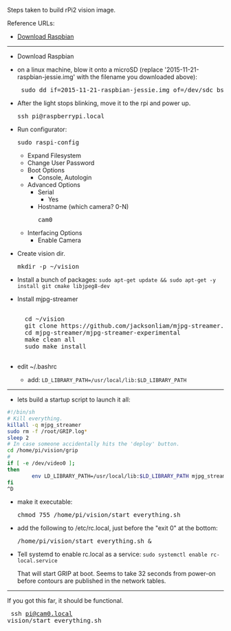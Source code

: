 Steps taken to build rPi2 vision image.

Reference URLs:

* [Download Raspbian](https://downloads.raspberrypi.org/raspbian_latest)

***

* Download Raspbian
* on a linux machine, blow it onto a microSD (replace '2015-11-21-raspbian-jessie.img' with the filename you downloaded above):
    <pre> sudo dd if=2015-11-21-raspbian-jessie.img of=/dev/sdc bs=1M </pre>
* After the light stops blinking, move it to the rpi and power up.
    <pre>ssh pi@raspberrypi.local</pre>

* Run configurator:
    <pre>sudo raspi-config </pre>

    * Expand Filesystem
    * Change User Password
    * Boot Options
        * Console, Autologin
    * Advanced Options
        * Serial
            * Yes
        * Hostname  (which camera? 0-N)
            <pre>cam0</pre>
    * Interfacing Options
        * Enable Camera

* Create vision dir.
    <pre>mkdir -p ~/vision</pre>

* Install a bunch of packages:
    ```sudo apt-get update && sudo apt-get -y install git cmake libjpeg8-dev ```

* Install mjpg-streamer
    <pre> 
    cd ~/vision
    git clone https://github.com/jacksonliam/mjpg-streamer.git
    cd mjpg-streamer/mjpg-streamer-experimental
    make clean all
    sudo make install
    </pre>

* edit ~/.bashrc
    * add:
        ```LD_LIBRARY_PATH=/usr/local/lib:$LD_LIBRARY_PATH```

***

* lets build a startup script to launch it all:
````bash
#!/bin/sh
# Kill everything.
killall -q mjpg_streamer
sudo rm -f /root/GRIP.log*
sleep 2
# In case someone accidentally hits the 'deploy' button.
cd /home/pi/vision/grip
#
if [ -e /dev/video0 ];
then
        env LD_LIBRARY_PATH=/usr/local/lib:$LD_LIBRARY_PATH mjpg_streamer -o "output_http.so -w /usr/local/www -p 1180" -i "input_uvc.so -f 15 -r 320x200 -y -n" &
fi
^D
````
* make it executable:
    <pre>chmod 755 /home/pi/vision/start_everything.sh</pre>

* add the following to /etc/rc.local, just before the "exit 0" at the bottom:
    <pre>/home/pi/vision/start_everything.sh &</pre>

* Tell systemd to enable rc.local as a service:
	```sudo systemctl enable rc-local.service```
	
  That will start GRIP at boot.  Seems to take 32 seconds from power-on before contours are published in the network tables.

***

If you got this far, it should be functional.   <pre> ssh pi@cam0.local vision/start_everything.sh</pre>


